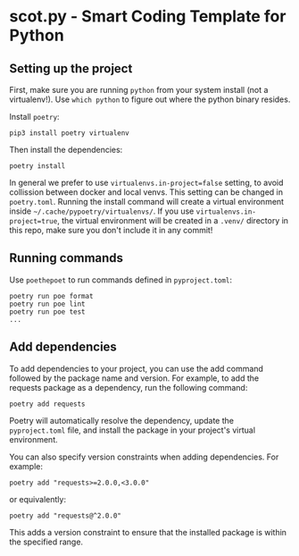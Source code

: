 # scot.py - Smart Coding Template for Python

## Setting up the project

First, make sure you are running `python` from your system install (not a virtualenv!). Use `which python` to figure out where the python binary resides.

Install `poetry`:

```
pip3 install poetry virtualenv
```

Then install the dependencies:

```
poetry install
```

In general we prefer to use `virtualenvs.in-project=false` setting, to avoid collission between docker and local venvs. This setting can be changed in `poetry.toml`.
Running the install command will create a virtual environment inside `~/.cache/pypoetry/virtualenvs/`. If you use `virtualenvs.in-project=true`, the virtual environment will be created in a `.venv/` directory in this repo, make sure you don't include it in any commit!

## Running commands

Use `poethepoet` to run commands defined in `pyproject.toml`:

```
poetry run poe format
poetry run poe lint
poetry run poe test
...
```

## Add dependencies

To add dependencies to your project, you can use the add command followed by the package name and version. For example, to add the requests package as a dependency, run the following command:

```
poetry add requests
```

Poetry will automatically resolve the dependency, update the `pyproject.toml` file, and install the package in your project's virtual environment.

You can also specify version constraints when adding dependencies. For example:

```
poetry add "requests>=2.0.0,<3.0.0"
```

or equivalently:

```
poetry add "requests@^2.0.0"
```

This adds a version constraint to ensure that the installed package is within the specified range.
